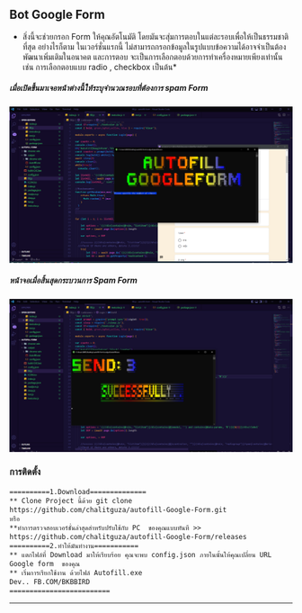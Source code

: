 ## Bot Google Form
* สิ่งนี้จะช่วยกรอก Form ให้คุณอัตโนมัติ โดยมันจะสุ่มการตอบในแต่ละรอบเพื่อให้เป็นธรรมชาติที่สุด อย่างไรก็ตาม ในเวอร์ชั่นแรกนี้ ไม่สามารถกรอกข้อมูลในรูปแบบข้อความได้อาจจำเป็นต้องพัฒนาเพิ่มเติมในอนาคต และการตอบ จะเป็นการเลือกตอบด้วยการทำเครื่องหมายเพียงเท่านั้น เช่น การเลือกตอบแบบ radio , checkbox เป็นต้น*

##### เมื่อเปิดขึ้นมาเจอหน้าต่างนี้ให้ระบุจำนวณรอบที่ต้องการ spam Form
<img src="1.PNG" alt="autofill-Google-Form1" width="600"/>

##### หน้าจอเมื่อสิ้นสุดกระบวนการ Spam Form
<img src="2.PNG" alt="autofill-Google-Form2" width="600"/>
	
### การติดตั้ง
   
    ==========1.Download==============
    ** Clone Project นี้ด้วย git clone https://github.com/chalitguza/autofill-Google-Form.git
    หรือ
    **ทำการตรวจสอบเวอร์ชั่นล่าสุดสำหรับปรับใช้กับ PC  ของคุณแบบทันที >> https://github.com/chalitguza/autofill-Google-Form/releases
    ==========2.ทำให้มันทำงาน===========
    ** แตกไฟล์ที่ Download มาให้เรียบร้อย คุณจะพบ config.json ภายในนั้นให้คุณเปลี่ยน URL Google form  ของคุณ
    ** เริ่มการเรียกใช้งาน ด้วยไฟล์ Autofill.exe
    Dev.. FB.COM/BKBBIRD
    =========================
-------------------------------------------------------------------------
   








